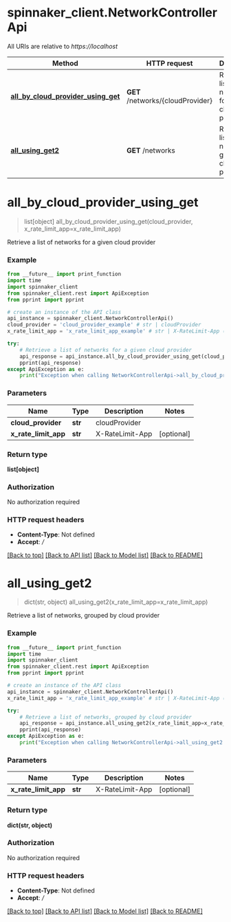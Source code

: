 # spinnaker_client.NetworkControllerApi

All URIs are relative to *https://localhost*

Method | HTTP request | Description
------------- | ------------- | -------------
[**all_by_cloud_provider_using_get**](NetworkControllerApi.md#all_by_cloud_provider_using_get) | **GET** /networks/{cloudProvider} | Retrieve a list of networks for a given cloud provider
[**all_using_get2**](NetworkControllerApi.md#all_using_get2) | **GET** /networks | Retrieve a list of networks, grouped by cloud provider


# **all_by_cloud_provider_using_get**
> list[object] all_by_cloud_provider_using_get(cloud_provider, x_rate_limit_app=x_rate_limit_app)

Retrieve a list of networks for a given cloud provider

### Example
```python
from __future__ import print_function
import time
import spinnaker_client
from spinnaker_client.rest import ApiException
from pprint import pprint

# create an instance of the API class
api_instance = spinnaker_client.NetworkControllerApi()
cloud_provider = 'cloud_provider_example' # str | cloudProvider
x_rate_limit_app = 'x_rate_limit_app_example' # str | X-RateLimit-App (optional)

try:
    # Retrieve a list of networks for a given cloud provider
    api_response = api_instance.all_by_cloud_provider_using_get(cloud_provider, x_rate_limit_app=x_rate_limit_app)
    pprint(api_response)
except ApiException as e:
    print("Exception when calling NetworkControllerApi->all_by_cloud_provider_using_get: %s\n" % e)
```

### Parameters

Name | Type | Description  | Notes
------------- | ------------- | ------------- | -------------
 **cloud_provider** | **str**| cloudProvider | 
 **x_rate_limit_app** | **str**| X-RateLimit-App | [optional] 

### Return type

**list[object]**

### Authorization

No authorization required

### HTTP request headers

 - **Content-Type**: Not defined
 - **Accept**: */*

[[Back to top]](#) [[Back to API list]](../README.md#documentation-for-api-endpoints) [[Back to Model list]](../README.md#documentation-for-models) [[Back to README]](../README.md)

# **all_using_get2**
> dict(str, object) all_using_get2(x_rate_limit_app=x_rate_limit_app)

Retrieve a list of networks, grouped by cloud provider

### Example
```python
from __future__ import print_function
import time
import spinnaker_client
from spinnaker_client.rest import ApiException
from pprint import pprint

# create an instance of the API class
api_instance = spinnaker_client.NetworkControllerApi()
x_rate_limit_app = 'x_rate_limit_app_example' # str | X-RateLimit-App (optional)

try:
    # Retrieve a list of networks, grouped by cloud provider
    api_response = api_instance.all_using_get2(x_rate_limit_app=x_rate_limit_app)
    pprint(api_response)
except ApiException as e:
    print("Exception when calling NetworkControllerApi->all_using_get2: %s\n" % e)
```

### Parameters

Name | Type | Description  | Notes
------------- | ------------- | ------------- | -------------
 **x_rate_limit_app** | **str**| X-RateLimit-App | [optional] 

### Return type

**dict(str, object)**

### Authorization

No authorization required

### HTTP request headers

 - **Content-Type**: Not defined
 - **Accept**: */*

[[Back to top]](#) [[Back to API list]](../README.md#documentation-for-api-endpoints) [[Back to Model list]](../README.md#documentation-for-models) [[Back to README]](../README.md)

